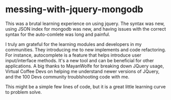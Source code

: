 # messing-with-jquery-mongodb
This was a brutal learning experience on using jquery.
The syntax was new, using JSON index for mongodb was new, and having issues with the correct syntax for the auto-comlete was long and painful.

I truly am grateful for the learning modules and developers in my communities. They introducing me to new implements and code refactoring. For instance, autocomplete is a feature that helps introduce user input/interface methods. It's a new tool and can be beneficial for other applications. A big thanks to MayanWolfe for breaking down JQuery usage, Virtual Coffee Devs on helping me understand newer versions of JQuery, and the 100 Devs community troublshooting code with me. 

This might be a simple few lines of code, but it is a great little learning curve to problem solve.